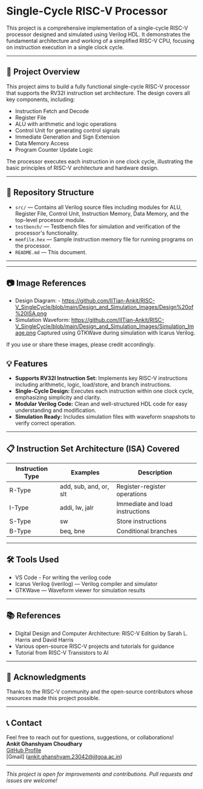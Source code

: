 # Single-Cycle RISC-V Processor

This project is a comprehensive implementation of a single-cycle RISC-V processor designed and simulated using Verilog HDL. It demonstrates the fundamental architecture and working of a simplified RISC-V CPU, focusing on instruction execution in a single clock cycle.

---

## 🚀 Project Overview

This project aims to build a fully functional single-cycle RISC-V processor that supports the RV32I instruction set architecture. The design covers all key components, including:

- Instruction Fetch and Decode  
- Register File  
- ALU with arithmetic and logic operations  
- Control Unit for generating control signals  
- Immediate Generation and Sign Extension  
- Data Memory Access  
- Program Counter Update Logic

The processor executes each instruction in one clock cycle, illustrating the basic principles of RISC-V architecture and hardware design.

---

## 📂 Repository Structure

- `src/` — Contains all Verilog source files including modules for ALU, Register File, Control Unit, Instruction Memory, Data Memory, and the top-level processor module.
- `testbench/` — Testbench files for simulation and verification of the processor's functionality.
- `memfile.hex` — Sample instruction memory file for running programs on the processor.
- `README.md` — This document.

---
---

## 📷 Image References

- Design Diagram: -  https://github.com/IITian-Ankit/RISC-V_SingleCycle/blob/main/Design_and_Simulation_Images/Design%20of%20ISA.png
- Simulation Waveform: https://github.com/IITian-Ankit/RISC-V_SingleCycle/blob/main/Design_and_Simulation_Images/Simulation_Image.png
   Captured using GTKWave during simulation with Icarus Verilog.

If you use or share these images, please credit accordingly.

## 💡 Features

- **Supports RV32I Instruction Set:** Implements key RISC-V instructions including arithmetic, logic, load/store, and branch instructions.  
- **Single-Cycle Design:** Executes each instruction within one clock cycle, emphasizing simplicity and clarity.  
- **Modular Verilog Code:** Clean and well-structured HDL code for easy understanding and modification.  
- **Simulation Ready:** Includes simulation files with waveform snapshots to verify correct operation.  

---

## 📋 Instruction Set Architecture (ISA) Covered

| Instruction Type | Examples                  | Description                        |
|------------------|---------------------------|----------------------------------|
| R-Type           | add, sub, and, or, slt    | Register-register operations     |
| I-Type           | addi, lw, jalr            | Immediate and load instructions  |
| S-Type           | sw                        | Store instructions               |
| B-Type           | beq, bne                  | Conditional branches             |

---

## 🛠️ Tools Used

- VS Code - For writing the verilog code
- Icarus Verilog (iverilog) — Verilog compiler and simulator  
- GTKWave — Waveform viewer for simulation results  

---

## 📚 References

- Digital Design and Computer Architecture: RISC-V Edition by Sarah L. Harris and David Harris  
- Various open-source RISC-V projects and tutorials for guidance
- Tutorial from RISC-V Transistors to AI

---

## 🙏 Acknowledgments

Thanks to the RISC-V community and the open-source contributors whose resources made this project possible.

---

## 📞 Contact

Feel free to reach out for questions, suggestions, or collaborations!  
**Ankit Ghanshyam Choudhary**  
[GitHub Profile](https://github.com/IITian-Ankit)  
[Gmail] (ankit.ghanshyam.23042@iitgoa.ac.in)

---

*This project is open for improvements and contributions. Pull requests and issues are welcome!*
